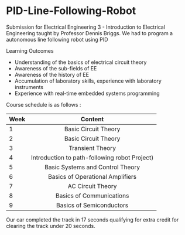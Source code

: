 # PID-Line-Following-Robot
Submission for Electrical Engineering 3 - Introduction to Electrical Engineering taught by Professor Dennis Briggs. 
We had to program a autonomous line following robot using PID

Learning Outcomes
-  Understanding of the basics of electrical circuit theory
-  Awareness of the sub-fields of EE 
-  Awareness of the history of EE 
-  Accumulation of laboratory skills, experience with laboratory instruments
-  Experience with real-time embedded systems programming

Course schedule is as follows :

| Week          | Content                                      |
| ------------- |:--------------------------------------------:|
| 1             | Basic Circuit Theory                         | 
| 2             | Basic Circuit Theory                         |
| 3             | Transient Theory                             |
| 4             | Introduction to path-following robot Project)|
| 5             | Basic Systems and Control Theory             |
| 6             | Basics of Operational Amplifiers             |
| 7             | AC Circuit Theory                            |
| 8             | Basics of Communications                     |
| 9             | Basics of Semiconductors                     |

Our car completed the track in 17 seconds qualifying for extra credit for clearing the track under 20 seconds. 
